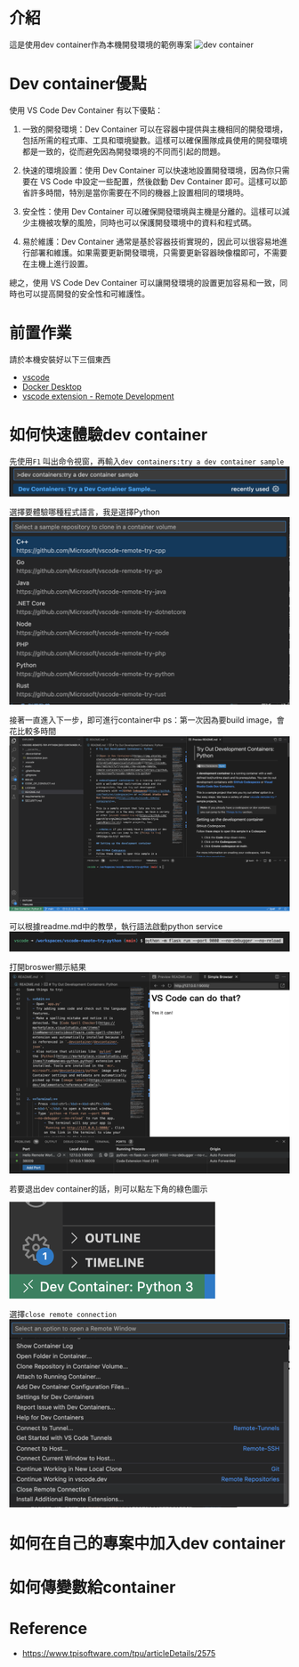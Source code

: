 # 介紹
這是使用dev container作為本機開發環境的範例專案
![dev container](https://code.visualstudio.com/assets/docs/devcontainers/containers/architecture-containers.png)
# Dev container優點
使用 VS Code Dev Container 有以下優點：

1. 一致的開發環境：Dev Container 可以在容器中提供與主機相同的開發環境，包括所需的程式庫、工具和環境變數。這樣可以確保團隊成員使用的開發環境都是一致的，從而避免因為開發環境的不同而引起的問題。

2. 快速的環境設置：使用 Dev Container 可以快速地設置開發環境，因為你只需要在 VS Code 中設定一些配置，然後啟動 Dev Container 即可。這樣可以節省許多時間，特別是當你需要在不同的機器上設置相同的環境時。

3. 安全性：使用 Dev Container 可以確保開發環境與主機是分離的。這樣可以減少主機被攻擊的風險，同時也可以保護開發環境中的資料和程式碼。

4. 易於維護：Dev Container 通常是基於容器技術實現的，因此可以很容易地進行部署和維護。如果需要更新開發環境，只需要更新容器映像檔即可，不需要在主機上進行設置。

總之，使用 VS Code Dev Container 可以讓開發環境的設置更加容易和一致，同時也可以提高開發的安全性和可維護性。
# 前置作業
請於本機安裝好以下三個東西
- [vscode](https://code.visualstudio.com/download)
- [Docker Desktop](https://www.docker.com/products/docker-desktop/)
- [vscode extension - Remote Development](https://marketplace.visualstudio.com/items?itemName=ms-vscode-remote.vscode-remote-extensionpack)

# 如何快速體驗dev container
先使用`F1` 叫出命令視窗，再輸入`dev containers:try a dev container sample`
![try a dev container sample](images/try_a_dev_container_sample.png)

選擇要體驗哪種程式語言，我是選擇Python
![select a sample repository](images/select_a_sample_repostory.png)

接著一直進入下一步，即可進行container中
ps：第一次因為要build image，會花比較多時間
![open in container](images/open_in_container.png)

可以根據readme.md中的教學，執行語法啟動python service
![run python application](images/run_python_application.png)

打開broswer顯示結果
![open a broswer](images/open_broswer.png)

若要退出dev container的話，則可以點左下角的綠色圖示

![dev container menu](images/dev_container_menu.png)

選擇`close remote connection`
![close remote connection](images/close_remote_colnnection.png)

# 如何在自己的專案中加入dev container

# 如何傳變數給container

# Reference 
- https://www.tpisoftware.com/tpu/articleDetails/2575
